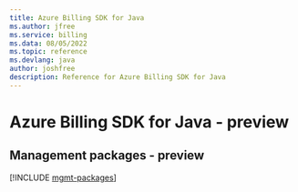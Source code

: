 ```yaml
---
title: Azure Billing SDK for Java
ms.author: jfree
ms.service: billing
ms.data: 08/05/2022
ms.topic: reference
ms.devlang: java
author: joshfree
description: Reference for Azure Billing SDK for Java
---
```

# Azure Billing SDK for Java - preview

## Management packages - preview
[!INCLUDE [mgmt-packages](billing-mgmt-index.md)]